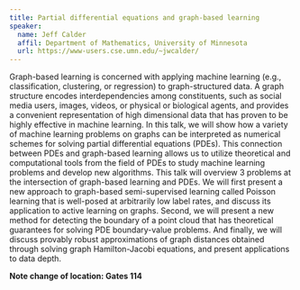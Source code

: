 ```yaml
---
title: Partial differential equations and graph-based learning
speaker:
  name: Jeff Calder
  affil: Department of Mathematics, University of Minnesota
  url: https://www-users.cse.umn.edu/~jwcalder/
---
```


Graph-based learning is concerned with applying machine learning (e.g., classification, clustering, or regression) to graph-structured data. A graph structure encodes interdependencies among constituents, such as social media users, images, videos, or physical or biological agents, and provides a convenient representation of high dimensional data that has proven to be highly effective in machine learning. In this talk, we will show how a variety of machine learning problems on graphs can be interpreted as numerical schemes for solving partial differential equations (PDEs). This connection between PDEs and graph-based learning allows us to utilize theoretical and computational tools from the field of PDEs to study machine learning problems and develop new algorithms. This talk will overview 3 problems at the intersection of graph-based learning and PDEs. We will first present a new approach to graph-based semi-supervised learning called Poisson learning that is well-posed at arbitrarily low label rates, and discuss its application to active learning on graphs. Second, we will present a new method for detecting the boundary of a point cloud that has theoretical guarantees for solving PDE boundary-value problems. And finally, we will discuss provably robust approximations of graph distances obtained through solving graph Hamilton-Jacobi equations, and present applications to data depth.


**Note change of location: Gates 114**

